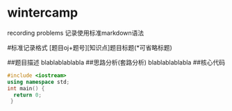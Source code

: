 # wintercamp
recording problems
记录使用标准markdown语法


#标准记录格式
[题目oj+题号][知识点]题目标题(*可省略标题)

##题目描述
blablablablabla
##思路分析(套路分析)
blablablablabla
##核心代码
``` c++
#include <iostream>
using namespace std;
int main() {
  return 0;
 }
```





